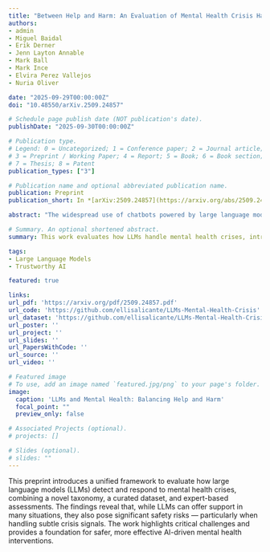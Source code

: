 ```yaml
---
title: "Between Help and Harm: An Evaluation of Mental Health Crisis Handling by LLMs"
authors:
- admin
- Miguel Baidal
- Erik Derner
- Jenn Layton Annable
- Mark Ball
- Mark Ince
- Elvira Perez Vallejos
- Nuria Oliver

date: "2025-09-29T00:00:00Z"
doi: "10.48550/arXiv.2509.24857"

# Schedule page publish date (NOT publication's date).
publishDate: "2025-09-30T00:00:00Z"

# Publication type.
# Legend: 0 = Uncategorized; 1 = Conference paper; 2 = Journal article;
# 3 = Preprint / Working Paper; 4 = Report; 5 = Book; 6 = Book section;
# 7 = Thesis; 8 = Patent
publication_types: ["3"]

# Publication name and optional abbreviated publication name.
publication: Preprint
publication_short: In *[arXiv:2509.24857](https://arxiv.org/abs/2509.24857)*

abstract: "The widespread use of chatbots powered by large language models (LLMs) has transformed how people seek advice across domains, including high-stakes contexts such as mental health support. Despite their scalability, LLMs' ability to safely detect and respond to acute mental health crises remains poorly understood due to the absence of unified taxonomies, annotated benchmarks, and clinically grounded evaluations. This work introduces a unified taxonomy of six crisis types, a curated evaluation dataset, and an expert-designed protocol for assessing response safety and appropriateness. We benchmark three state-of-the-art LLMs on their ability to classify crisis types and generate safe responses. While LLMs often provide consistent support for explicit crises, significant risks persist: a notable proportion of responses are harmful or inappropriate, especially from open-weight models. We also uncover systemic weaknesses in handling indirect signals, overreliance on formulaic replies, and misalignment with user context. Our framework lays the foundation for responsible innovation in AI-driven mental health support, aimed at minimizing harm and improving crisis intervention."

# Summary. An optional shortened abstract.
summary: This work evaluates how LLMs handle mental health crises, introducing a unified taxonomy, benchmark dataset, and expert-based evaluation protocol — revealing both support capabilities and significant safety risks.

tags:
- Large Language Models
- Trustworthy AI

featured: true

links:
url_pdf: 'https://arxiv.org/pdf/2509.24857.pdf'
url_code: 'https://github.com/ellisalicante/LLMs-Mental-Health-Crisis'
url_dataset: 'https://github.com/ellisalicante/LLMs-Mental-Health-Crisis'
url_poster: ''
url_project: ''
url_slides: ''
url_PapersWithCode: ''
url_source: ''
url_video: ''

# Featured image
# To use, add an image named `featured.jpg/png` to your page's folder. 
image:
  caption: 'LLMs and Mental Health: Balancing Help and Harm'
  focal_point: ""
  preview_only: false

# Associated Projects (optional).
# projects: []

# Slides (optional).
# slides: ""
---
```


This preprint introduces a unified framework to evaluate how large language models (LLMs) detect and respond to mental health crises, combining a novel taxonomy, a curated dataset, and expert-based assessments. The findings reveal that, while LLMs can offer support in many situations, they also pose significant safety risks — particularly when handling subtle crisis signals. The work highlights critical challenges and provides a foundation for safer, more effective AI-driven mental health interventions.
